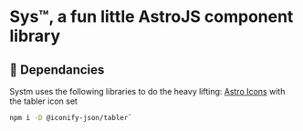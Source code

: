 # Sys™, a fun little AstroJS component library

## 🧩 Dependancies

Systm uses the following libraries to do the heavy lifting:
[Astro Icons](https://www.astroicon.dev/)
with the tabler icon set

```sh
npm i -D @iconify-json/tabler`
```
